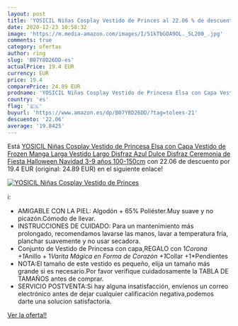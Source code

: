 ```yaml
---
layout: post
title: 'YOSICIL Niñas Cosplay Vestido de Princes al 22.06 % de descuento'
date: 2020-12-23 10:58:32
image: 'https://m.media-amazon.com/images/I/51kTbGOA9OL._SL200_.jpg'
comments: true
category: ofertas
author: ring
slug: 'B07Y8D26DD-es'
actualPrice: 19.4 EUR
currency: EUR
price: 19.4
comparePrice: 24.89 EUR
prodname: 'YOSICIL Niñas Cosplay Vestido de Princesa Elsa con Capa Vestido de Frozen Manga Larga Vestido Largo Disfraz Azul Dulce Disfraz Ceremonia de Fiesta Halloween Navidad 3-9 años 100-150cm'
country: 'es'
flag: '🇪🇸'
buyurl: 'https://www.amazon.es/dp/B07Y8D26DD/?tag=tolees-21'
descuento: '22.06'
average: '19.8425'
---
```


Está [YOSICIL Niñas Cosplay Vestido de Princesa Elsa con Capa Vestido de Frozen Manga Larga Vestido Largo Disfraz Azul Dulce Disfraz Ceremonia de Fiesta Halloween Navidad 3-9 años 100-150cm](https://www.amazon.es/dp/B07Y8D26DD/?tag=tolees-21) con 22.06 de descuento por 19.4 EUR (original: 24.89 EUR) en el siguiente enlace!

[![YOSICIL Niñas Cosplay Vestido de Princes](https://m.media-amazon.com/images/I/51kTbGOA9OL._SL200_.jpg)](https://www.amazon.es/dp/B07Y8D26DD/?tag=tolees-21)

ℹ️:

- AMIGABLE CON LA PIEL: Algodón + 65% Poliéster.Muy suave y no picazón.Cómodo de llevar.
- INSTRUCCIONES DE CUIDADO: Para un mantenimiento más prolongado, recomendamos lavarse las manos, lavar a temperatura fría, planchar suavemente y no usar secadora.
- Conjunto de Vestido de Princesa con capa,REGALO con 1*Corona +1*Anillo + 1*Varita Mágica en Forma de Corazón +1*Collar +1*Pendientes
- NOTA:El tamaño de este vestido es pequeño, elija un tamaño más grande si es necesario.Por favor verifique cuidadosamente la TABLA DE TAMAÑOS antes de comprar.
- SERVICIO POSTVENTA:Si hay alguna insatisfacción, envíenos un correo electrónico antes de dejar cualquier calificación negativa,podemos darte una solucion satisfactoria.

[Ver la oferta!!](https://www.amazon.es/dp/B07Y8D26DD/?tag=tolees-21)
